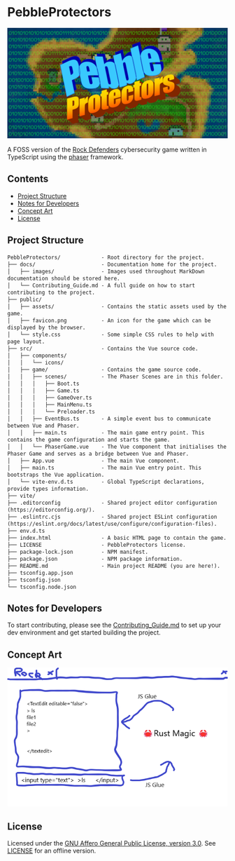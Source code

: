 # PebbleProtectors

![Pebble Protectors Logo](./docs/images/pebble.png)

A FOSS version of the [Rock Defenders](https://cybergamesuk.com/rock-defenders) cybersecurity game written in TypeScript using the [phaser](https://github.com/phaserjs/phaser) framework.

<!-- omit from toc -->
## Contents

- [Project Structure](#project-structure)
- [Notes for Developers](#notes-for-developers)
- [Concept Art](#concept-art)
- [License](#license)

## Project Structure

```text
PebbleProtectors/             - Root directory for the project.
├── docs/                     - Documentation home for the project.
│   ├── images/               - Images used throughout MarkDown documentation should be stored here.
│   └── Contributing_Guide.md - A full guide on how to start contributing to the project.
├── public/
│   ├── assets/               - Contains the static assets used by the game.
│   ├── favicon.png           - An icon for the game which can be displayed by the browser.
│   └── style.css             - Some simple CSS rules to help with page layout.
├── src/                      - Contains the Vue source code.
│   ├── components/
│   │   └── icons/
│   ├── game/                 - Contains the game source code.
│   │   ├── scenes/           - The Phaser Scenes are in this folder.
│   │   │   ├── Boot.ts
│   │   │   ├── Game.ts
│   │   │   ├── GameOver.ts
│   │   │   ├── MainMenu.ts
│   │   │   └── Preloader.ts
│   │   ├── EventBus.ts       - A simple event bus to communicate between Vue and Phaser.
│   │   ├── main.ts           - The main game entry point. This contains the game configuration and starts the game.
│   │   └── PhaserGame.vue    - The Vue component that initialises the Phaser Game and serves as a bridge between Vue and Phaser.
│   ├── App.vue               - The main Vue component.
│   ├── main.ts               - The main Vue entry point. This bootstraps the Vue application.
│   └── vite-env.d.ts         - Global TypeScript declarations, provide types information.
├── vite/
├── .editorconfig             - Shared project editor configuration (https://editorconfig.org/).
├── .eslintrc.cjs             - Shared project ESLint configuration (https://eslint.org/docs/latest/use/configure/configuration-files).
├── env.d.ts
├── index.html                - A basic HTML page to contain the game.
├── LICENSE                   - PebbleProtectors license.
├── package-lock.json         - NPM manifest.
├── package.json              - NPM package information.
├── README.md                 - Main project README (you are here!).
├── tsconfig.app.json
├── tsconfig.json
└── tsconfig.node.json
```

## Notes for Developers

To start contributing, please see the [Contributing_Guide.md](./docs/Contributing_Guide.md) to set up your dev environment and get started building the project.

## Concept Art

![PebbleProtectors Concept Art](./Docs/Images/PebbleProtectors_Concept.png)

## License

Licensed under the [GNU Affero General Public License, version 3.0](https://www.gnu.org/licenses/agpl-3.0.txt). See [LICENSE](./LICENSE) for an offline version.

